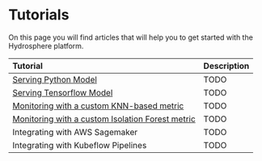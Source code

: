 # Tutorials

On this page you will find articles that will help you to get started with the Hydrosphere platform.

| Tutorial | Description |
| :--- | :--- |
| [Serving Python Model]() | TODO |
| [Serving Tensorflow Model]() | TODO |
| [Monitoring with a custom KNN-based metric](custom_metric.md) | TODO |
| [Monitoring with a custom Isolation Forest metric]() | TODO |
| Integrating with AWS Sagemaker | TODO |
| Integrating with Kubeflow Pipelines | TODO |

